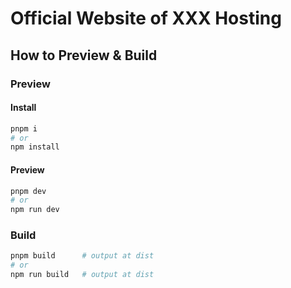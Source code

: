 # Official Website of XXX Hosting

## How to Preview & Build
### Preview
#### Install
```bash
pnpm i
# or
npm install
```
#### Preview
```bash
pnpm dev
# or
npm run dev
```
### Build
```bash
pnpm build      # output at dist
# or
npm run build   # output at dist
```